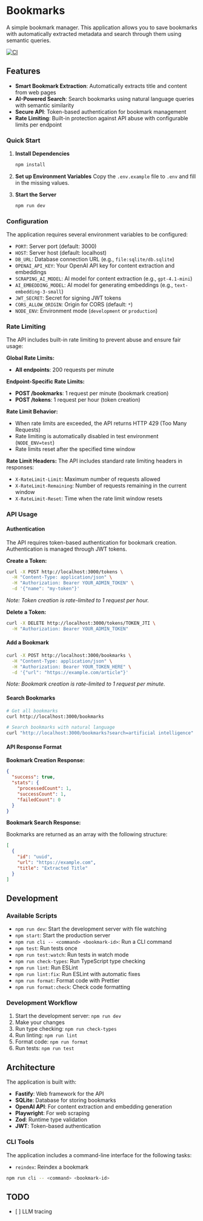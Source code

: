 # Bookmarks

A simple bookmark manager. This application allows you to save bookmarks with automatically extracted metadata and search through them using semantic queries.

[![CI](https://github.com/fTrestour/bookmarks/actions/workflows/ci.yml/badge.svg)](https://github.com/fTrestour/bookmarks/actions/workflows/ci.yml)

## Features

- **Smart Bookmark Extraction**: Automatically extracts title and content from web pages
- **AI-Powered Search**: Search bookmarks using natural language queries with semantic similarity
- **Secure API**: Token-based authentication for bookmark management
- **Rate Limiting**: Built-in protection against API abuse with configurable limits per endpoint

### Quick Start

1. **Install Dependencies**

   ```bash
   npm install
   ```

2. **Set up Environment Variables**
   Copy the `.env.example` file to `.env` and fill in the missing values.

3. **Start the Server**
   ```bash
   npm run dev
   ```

### Configuration

The application requires several environment variables to be configured:

- `PORT`: Server port (default: 3000)
- `HOST`: Server host (default: localhost)
- `DB_URL`: Database connection URL (e.g., `file:sqlite/db.sqlite`)
- `OPENAI_API_KEY`: Your OpenAI API key for content extraction and embeddings
- `SCRAPING_AI_MODEL`: AI model for content extraction (e.g., `gpt-4.1-mini`)
- `AI_EMBEDDING_MODEL`: AI model for generating embeddings (e.g., `text-embedding-3-small`)
- `JWT_SECRET`: Secret for signing JWT tokens
- `CORS_ALLOW_ORIGIN`: Origin for CORS (default: `*`)
- `NODE_ENV`: Environment mode (`development` or `production`)

### Rate Limiting

The API includes built-in rate limiting to prevent abuse and ensure fair usage:

**Global Rate Limits:**

- **All endpoints**: 200 requests per minute

**Endpoint-Specific Rate Limits:**

- **POST /bookmarks**: 1 request per minute (bookmark creation)
- **POST /tokens**: 1 request per hour (token creation)

**Rate Limit Behavior:**

- When rate limits are exceeded, the API returns HTTP 429 (Too Many Requests)
- Rate limiting is automatically disabled in test environment (`NODE_ENV=test`)
- Rate limits reset after the specified time window

**Rate Limit Headers:**
The API includes standard rate limiting headers in responses:

- `X-RateLimit-Limit`: Maximum number of requests allowed
- `X-RateLimit-Remaining`: Number of requests remaining in the current window
- `X-RateLimit-Reset`: Time when the rate limit window resets

### API Usage

#### Authentication

The API requires token-based authentication for bookmark creation. Authentication is managed through JWT tokens.

**Create a Token:**

```bash
curl -X POST http://localhost:3000/tokens \
  -H "Content-Type: application/json" \
  -H "Authorization: Bearer YOUR_ADMIN_TOKEN" \
  -d '{"name": "my-token"}'
```

_Note: Token creation is rate-limited to 1 request per hour._

**Delete a Token:**

```bash
curl -X DELETE http://localhost:3000/tokens/TOKEN_JTI \
  -H "Authorization: Bearer YOUR_ADMIN_TOKEN"
```

#### Add a Bookmark

```bash
curl -X POST http://localhost:3000/bookmarks \
  -H "Content-Type: application/json" \
  -H "Authorization: Bearer YOUR_TOKEN_HERE" \
  -d '{"url": "https://example.com/article"}'
```

_Note: Bookmark creation is rate-limited to 1 request per minute._

#### Search Bookmarks

```bash
# Get all bookmarks
curl http://localhost:3000/bookmarks

# Search bookmarks with natural language
curl "http://localhost:3000/bookmarks?search=artificial intelligence"
```

#### API Response Format

**Bookmark Creation Response:**

```json
{
  "success": true,
  "stats": {
    "processedCount": 1,
    "successCount": 1,
    "failedCount": 0
  }
}
```

**Bookmark Search Response:**

Bookmarks are returned as an array with the following structure:

```json
[
  {
    "id": "uuid",
    "url": "https://example.com",
    "title": "Extracted Title"
  }
]
```

## Development

### Available Scripts

- `npm run dev`: Start the development server with file watching
- `npm start`: Start the production server
- `npm run cli -- <command> <bookmark-id>`: Run a CLI command
- `npm test`: Run tests once
- `npm run test:watch`: Run tests in watch mode
- `npm run check-types`: Run TypeScript type checking
- `npm run lint`: Run ESLint
- `npm run lint:fix`: Run ESLint with automatic fixes
- `npm run format`: Format code with Prettier
- `npm run format:check`: Check code formatting

### Development Workflow

1. Start the development server: `npm run dev`
2. Make your changes
3. Run type checking: `npm run check-types`
4. Run linting: `npm run lint`
5. Format code: `npm run format`
6. Run tests: `npm run test`

## Architecture

The application is built with:

- **Fastify**: Web framework for the API
- **SQLite**: Database for storing bookmarks
- **OpenAI API**: For content extraction and embedding generation
- **Playwright**: For web scraping
- **Zod**: Runtime type validation
- **JWT**: Token-based authentication

### CLI Tools

The application includes a command-line interface for the following tasks:

- `reindex`: Reindex a bookmark

```bash
npm run cli -- <command> <bookmark-id>
```

## TODO

- [ ] LLM tracing
